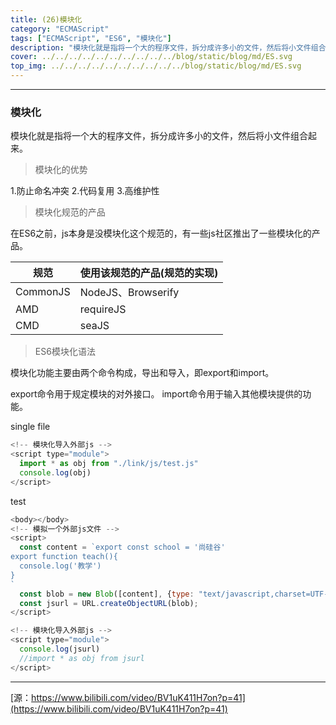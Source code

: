 ```yaml
---
title: (26)模块化
category: "ECMAScript"
tags: ["ECMAScript", "ES6", "模块化"]
description: "模块化就是指将一个大的程序文件，拆分成许多小的文件，然后将小文件组合起来。"
cover: ../../../../../../../../../../blog/static/blog/md/ES.svg
top_img: ../../../../../../../../../../blog/static/blog/md/ES.svg
---
```


***

### 模块化

模块化就是指将一个大的程序文件，拆分成许多小的文件，然后将小文件组合起来。

> 模块化的优势

1.防止命名冲突
2.代码复用
3.高维护性

> 模块化规范的产品

在ES6之前，js本身是没模块化这个规范的，有一些js社区推出了一些模块化的产品。

|  规范  |  使用该规范的产品(规范的实现)  |
|    ----    |  ---- |
| CommonJS | NodeJS、Browserify |
| AMD | requireJS |
| CMD | seaJS |

> ES6模块化语法

模块化功能主要由两个命令构成，导出和导入，即export和import。

export命令用于规定模块的对外接口。
import命令用于输入其他模块提供的功能。

single file

```js es6
<!-- 模块化导入外部js -->
<script type="module">
  import * as obj from "./link/js/test.js"
  console.log(obj)
</script>
```

test

```js es6
<body></body>
<!-- 模拟一个外部js文件 -->
<script>
  const content = `export const school = '尚硅谷'
export function teach(){
  console.log('教学')
}
`
  const blob = new Blob([content], {type: "text/javascript,charset=UTF-8"});
  const jsurl = URL.createObjectURL(blob);
</script>

<!-- 模块化导入外部js -->
<script type="module">
  console.log(jsurl)
  //import * as obj from jsurl
</script>
```


***

[源：https://www.bilibili.com/video/BV1uK411H7on?p=41](https://www.bilibili.com/video/BV1uK411H7on?p=41)